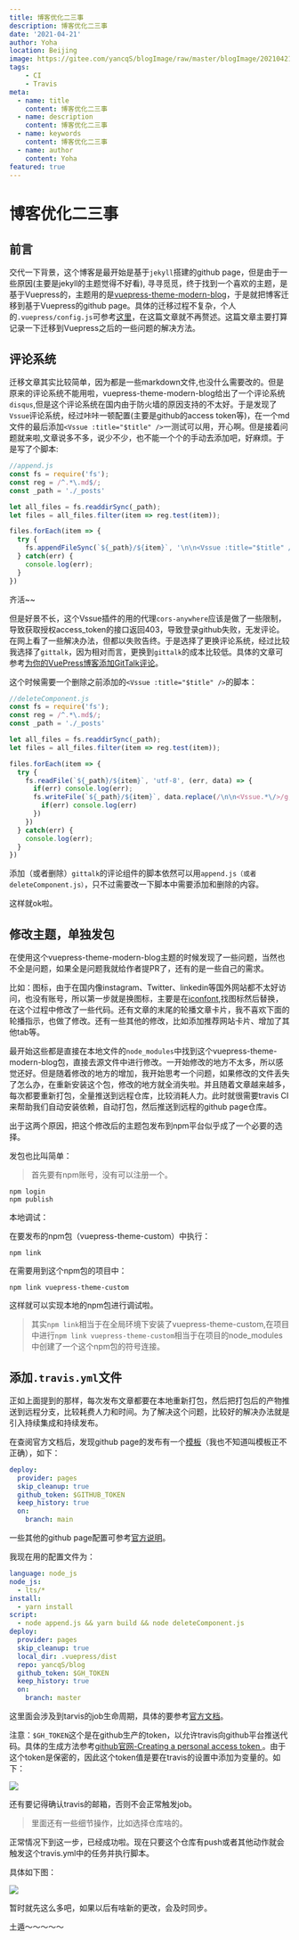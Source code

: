 ```yaml
---
title: 博客优化二三事
description: 博客优化二三事
date: '2021-04-21'
author: Yoha
location: Beijing
image: https://gitee.com/yancqS/blogImage/raw/master/blogImage/20210421234422.jpeg
tags:
    - CI
    - Travis
meta:
  - name: title
    content: 博客优化二三事
  - name: description
    content: 博客优化二三事
  - name: keywords
    content: 博客优化二三事
  - name: author
    content: Yoha
featured: true
---
```

# 博客优化二三事

## 前言

交代一下背景，这个博客是最开始是基于`jekyll`搭建的github page，但是由于一些原因(主要是jekyll的主题觉得不好看), 寻寻觅觅，终于找到一个喜欢的主题，是基于Vuepress的，主题用的是[vuepress-theme-modern-blog](https://github.com/z3by/vuepress-theme-modern-blog)，于是就把博客迁移到基于Vuepress的github page。具体的迁移过程不复杂，个人的`.vuepress/config.js`可参考[这里](https://github.com/yancqS/vue-theme-custom)，在这篇文章就不再赘述。这篇文章主要打算记录一下迁移到Vuepress之后的一些问题的解决方法。

## 评论系统

迁移文章其实比较简单，因为都是一些markdown文件,也没什么需要改的。但是原来的评论系统不能用啦，vuepress-theme-modern-blog给出了一个评论系统`disqus`,但是这个评论系统在国内由于防火墙的原因支持的不太好。于是发现了`Vssue`评论系统，经过咔咔一顿配置(主要是github的access token等)，在一个md文件的最后添加`<Vssue :title="$title" />`一测试可以用，开心啊。但是接着问题就来啦,文章说多不多，说少不少，也不能一个个的手动去添加吧，好麻烦。于是写了个脚本:

```js
//append.js
const fs = require('fs');
const reg = /^.*\.md$/;
const _path = './_posts'

let all_files = fs.readdirSync(_path);
let files = all_files.filter(item => reg.test(item));

files.forEach(item => {
  try {
    fs.appendFileSync(`${_path}/${item}`, '\n\n<Vssue :title="$title" />\n');
  } catch(err) {
    console.log(err);
  }
})
```

齐活~~

但是好景不长，这个Vssue插件的用的代理`cors-anywhere`应该是做了一些限制，导致获取授权access_token的接口返回403，导致登录github失败，无发评论。在网上看了一些解决办法，但都以失败告终。于是选择了更换评论系统，经过比较我选择了`gittalk`，因为相对而言，更换到`gittalk`的成本比较低。具体的文章可参考[为你的VuePress博客添加GitTalk评论](https://cloud.tencent.com/developer/article/1533079)。

这个时候需要一个删除之前添加的`<Vssue :title="$title" />`的脚本：

```js
//deleteComponent.js
const fs = require('fs');
const reg = /^.*\.md$/;
const _path = './_posts'

let all_files = fs.readdirSync(_path);
let files = all_files.filter(item => reg.test(item));

files.forEach(item => {
  try {
    fs.readFile(`${_path}/${item}`, 'utf-8', (err, data) => {
      if(err) console.log(err);
      fs.writeFile(`${_path}/${item}`, data.replace(/\n\n<Vssue.*\/>/g, ''), (err) => {
        if(err) console.log(err)
      })
    })
  } catch(err) {
    console.log(err);
  }
})
```

添加（或者删除）`gittalk`的评论组件的脚本依然可以用`append.js（或者deleteComponent.js）`，只不过需要改一下脚本中需要添加和删除的内容。

这样就ok啦。

## 修改主题，单独发包

在使用这个vuepress-theme-modern-blog主题的时候发现了一些问题，当然也不全是问题，如果全是问题我就给作者提PR了，还有的是一些自己的需求。

比如：图标，由于在国内像instagram、Twitter、linkedin等国外网站都不太好访问，也没有账号，所以第一步就是换图标，主要是在[iconfont](https://www.iconfont.cn/),找图标然后替换，在这个过程中修改了一些代码。还有文章的末尾的轮播文章卡片，我不喜欢下面的轮播指示，也做了修改。还有一些其他的修改，比如添加推荐网站卡片、增加了其他tab等。

最开始这些都是直接在本地文件的`node_modules`中找到这个vuepress-theme-modern-blog包，直接去源文件中进行修改。一开始修改的地方不太多，所以感觉还好。但是随着修改的地方的增加，我开始思考一个问题，如果修改的文件丢失了怎么办，在重新安装这个包，修改的地方就全消失啦。并且随着文章越来越多，每次都要重新打包，全量推送到远程仓库，比较消耗人力。此时就很需要travis CI来帮助我们自动安装依赖，自动打包，然后推送到远程的github page仓库。

出于这两个原因，把这个修改后的主题包发布到npm平台似乎成了一个必要的选择。

发包也比叫简单：

>首先要有npm账号，没有可以注册一个。

```
npm login
npm publish
```

本地调试：

在要发布的npm包（vuepress-theme-custom）中执行：

```
npm link
```

在需要用到这个npm包的项目中：

```
npm link vuepress-theme-custom
```

这样就可以实现本地的npm包进行调试啦。

>其实`npm link`相当于在全局环境下安装了vuepress-theme-custom,在项目中进行`npm link vuepress-theme-custom`相当于在项目的node_modules中创建了一个这个npm包的符号连接。

## 添加`.travis.yml`文件

正如上面提到的那样，每次发布文章都要在本地重新打包，然后把打包后的产物推送到远程分支，比较耗费人力和时间。为了解决这个问题，比较好的解决办法就是引入持续集成和持续发布。

在查阅官方文档后，发现github page的发布有一个[模板](https://docs.travis-ci.com/user/deployment/pages/)（我也不知道叫模板正不正确），如下：

```yaml
deploy:
  provider: pages
  skip_cleanup: true
  github_token: $GITHUB_TOKEN
  keep_history: true
  on:
    branch: main
```

一些其他的github page配置可参考[官方说明](https://docs.travis-ci.com/user/deployment/pages/#further-configuration)。

我现在用的配置文件为：

```yaml
language: node_js
node_js:
  - lts/*
install:
  - yarn install
script:
  - node append.js && yarn build && node deleteComponent.js
deploy:
  provider: pages
  skip_cleanup: true
  local_dir: .vuepress/dist
  repo: yancqS/blog
  github_token: $GH_TOKEN
  keep_history: true
  on:
    branch: master
```

这里面会涉及到tarvis的job生命周期，具体的要参考[官方文档](https://docs.travis-ci.com/user/job-lifecycle/)。

注意：`$GH_TOKEN`这个是在github生产的token，以允许travis向github平台推送代码。具体的生成方法参考[github官网-Creating a personal access token
](https://docs.github.com/en/github/authenticating-to-github/creating-a-personal-access-token)。由于这个token是保密的，因此这个token值是要在travis的设置中添加为变量的。如下：

![](https://gitee.com/yancqS/blogImage/raw/master/blogImage/20210421233134.png)

还有要记得确认travis的邮箱，否则不会正常触发job。

>里面还有一些细节操作，比如选择仓库啥的。

正常情况下到这一步，已经成功啦。现在只要这个仓库有push或者其他动作就会触发这个travis.yml中的任务并执行脚本。

具体如下图：

![](https://gitee.com/yancqS/blogImage/raw/master/blogImage/20210421233853.png)

暂时就先这么多吧，如果以后有啥新的更改，会及时同步。

土遁～～～～～

